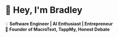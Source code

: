 # 👋 Hey, I'm Bradley


💡 **Software Engineer | AI Enthusiast | Entrepreneur**  
🚀 **Founder of MacroText, TappMy, Honest Debate**  
